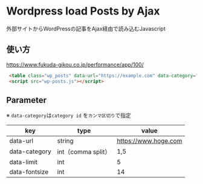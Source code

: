 # Wordpress load Posts by Ajax
外部サイトからWordPressの記事をAjax経由で読み込むJavascript

## 使い方
https://www.fukuda-gikou.co.jp/performance/app/100/

```html
 <table class="wp_posts" data-url="https://example.com" data-category="10,15" data-limit="5" data-width="500" data-fontsize="14">
 <script src="wp-posts.js"></script>
```
## Parameter
※ `data-category`は`category id` を`カンマ区切り`で指定

|key|type|value|
|--|--|--|
|data-url|string|https://www.hoge.com|
|data-category|int（comma split）|1,5|
|data-limit|int|5|
|data-fontsize|int|14|
